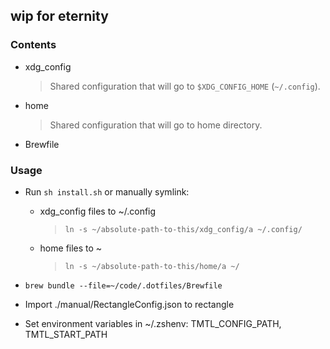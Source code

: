 ## wip for eternity

### Contents

- xdg_config
  > Shared configuration that will go to `$XDG_CONFIG_HOME` (`~/.config`).
- home
  > Shared configuration that will go to home directory.
- Brewfile

### Usage

- Run `sh install.sh` or manually symlink:

  - xdg_config files to ~/.config
    > `ln -s ~/absolute-path-to-this/xdg_config/a ~/.config/`
  - home files to ~
    > `ln -s ~/absolute-path-to-this/home/a ~/`

- `brew bundle --file=~/code/.dotfiles/Brewfile`
- Import ./manual/RectangleConfig.json to rectangle
- Set environment variables in ~/.zshenv: TMTL_CONFIG_PATH, TMTL_START_PATH
